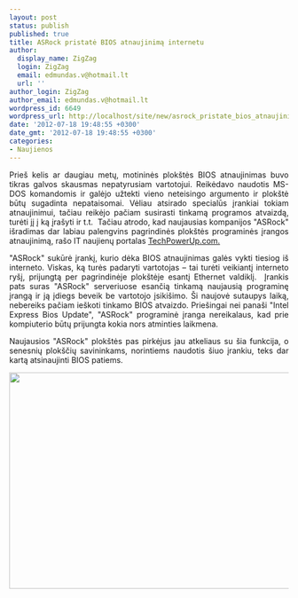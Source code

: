 ```yaml
---
layout: post
status: publish
published: true
title: ASRock pristatė BIOS atnaujinimą internetu
author:
  display_name: ZigZag
  login: ZigZag
  email: edmundas.v@hotmail.lt
  url: ''
author_login: ZigZag
author_email: edmundas.v@hotmail.lt
wordpress_id: 6649
wordpress_url: http://localhost/site/new/asrock_pristate_bios_atnaujinima_internetu/
date: '2012-07-18 19:48:55 +0300'
date_gmt: '2012-07-18 19:48:55 +0300'
categories:
- Naujienos
---
```

<p style="text-align: justify;">
	<span style="text-align: justify; ">Prie&scaron; kelis ar daugiau metų, motininės plok&scaron;tės BIOS atnaujinimas buvo tikras galvos skausmas nepatyrusiam vartotojui. Reikėdavo naudotis MS-DOS komandomis ir galėjo užtekti vieno neteisingo argumento ir plok&scaron;tė būtų sugadinta nepataisomai. Vėliau atsirado specialūs įrankiai tokiam atnaujinimui, tačiau reikėjo pačiam susirasti tinkamą programos atvaizdą, turėti jį į ką įra&scaron;yti ir t.t.&nbsp; Tačiau atrodo, kad naujausias kompanijos &quot;ASRock&quot; i&scaron;radimas dar labiau palengvins pagrindinės plok&scaron;tės programinės įrangos atnaujinimą, ra&scaron;o IT naujienų portalas </span><a href="http://www.techpowerup.com/169211/ASRock-Develops-First-Web-Update-Tool-Within-BIOS-Setup-Program.html" style="text-align: justify; ">TechPowerUp.com.</a></p>
<p style="text-align: justify; ">
	&quot;ASRock&quot; sukūrė įrankį, kurio dėka BIOS atnaujinimas galės vykti tiesiog i&scaron; interneto. Viskas, ką turės padaryti vartotojas &ndash; tai turėti veikiantį interneto ry&scaron;į, prijungtą per pagrindinėje plok&scaron;tėje esantį Ethernet valdiklį. &nbsp;Įrankis pats suras &quot;ASRock&quot; serveriuose esančią tinkamą naujausią programinę įrangą ir ją įdiegs beveik be vartotojo įsiki&scaron;imo. &Scaron;i naujovė sutaupys laiką, nebereiks pačiam ie&scaron;koti tinkamo BIOS atvaizdo. Prie&scaron;ingai nei pana&scaron;i &quot;Intel Express Bios Update&quot;, &quot;ASRock&quot; programinė įranga nereikalaus, kad prie kompiuterio būtų prijungta kokia nors atminties laikmena.</p>
<p style="text-align: justify; ">
	Naujausios &quot;ASRock&quot; plok&scaron;tės pas pirkėjus jau atkeliaus su &scaron;ia funkcija, o senesnių plok&scaron;čių savininkams, norintiems naudotis &scaron;iuo įrankiu, teks dar kartą atsinaujinti BIOS patiems. &nbsp;</p>
<p style="text-align: justify; ">
	<img alt="" src="http://technews.lt/userfiles/asrock internet update.jpg" style="width: 520px; height: 390px;" /></p>
